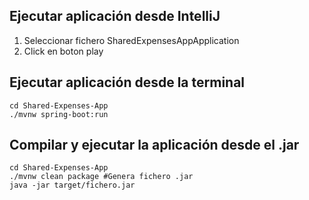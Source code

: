 ## Ejecutar aplicación desde IntelliJ

1. Seleccionar fichero SharedExpensesAppApplication
2. Click en boton play

## Ejecutar aplicación desde la terminal

```shell
cd Shared-Expenses-App
./mvnw spring-boot:run
```

## Compilar y ejecutar la aplicación desde el .jar

```shell
cd Shared-Expenses-App
./mvnw clean package #Genera fichero .jar
java -jar target/fichero.jar
```


